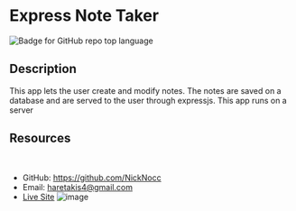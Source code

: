 # Express Note Taker
![Badge for GitHub repo top language](https://img.shields.io/github/languages/top/NickNocc/NH-Express-Note-Taker?style=flat&logo=appveyor)
## Description
  
This app lets the user create and modify notes. The notes are saved on a database and are served to the user through expressjs. This app runs on a server 

## Resources

 </br>
  
* GitHub: https://github.com/NickNocc </br>
* Email: haretakis4@gmail.com </br>
* [Live Site](https://shrouded-lowlands-59772.herokuapp.com/)
![image](https://user-images.githubusercontent.com/89278623/147839914-97566cb7-bef4-4db7-98ef-37363e0c4028.png)
